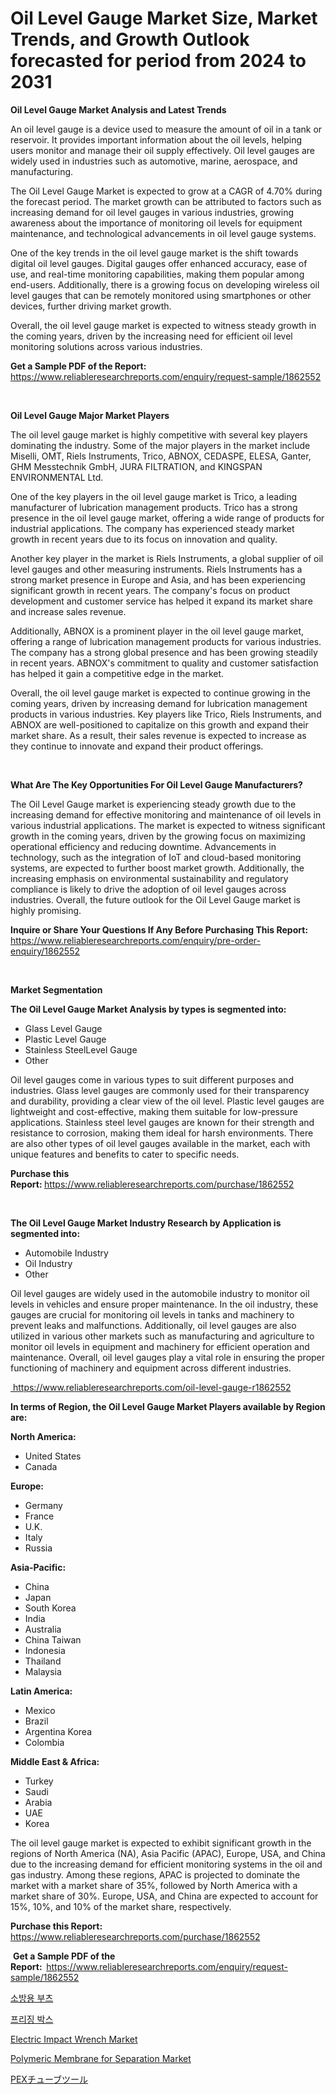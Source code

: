 <p><h1>Oil Level Gauge Market Size, Market Trends, and Growth Outlook forecasted for period from 2024 to 2031</h1></p><p><strong>Oil Level Gauge Market Analysis and Latest Trends</strong></p>
<p><p>An oil level gauge is a device used to measure the amount of oil in a tank or reservoir. It provides important information about the oil levels, helping users monitor and manage their oil supply effectively. Oil level gauges are widely used in industries such as automotive, marine, aerospace, and manufacturing.</p><p>The Oil Level Gauge Market is expected to grow at a CAGR of 4.70% during the forecast period. The market growth can be attributed to factors such as increasing demand for oil level gauges in various industries, growing awareness about the importance of monitoring oil levels for equipment maintenance, and technological advancements in oil level gauge systems.</p><p>One of the key trends in the oil level gauge market is the shift towards digital oil level gauges. Digital gauges offer enhanced accuracy, ease of use, and real-time monitoring capabilities, making them popular among end-users. Additionally, there is a growing focus on developing wireless oil level gauges that can be remotely monitored using smartphones or other devices, further driving market growth.</p><p>Overall, the oil level gauge market is expected to witness steady growth in the coming years, driven by the increasing need for efficient oil level monitoring solutions across various industries.</p></p>
<p><strong>Get a Sample PDF of the Report:&nbsp;</strong> <a href="https://www.reliableresearchreports.com/enquiry/request-sample/1862552">https://www.reliableresearchreports.com/enquiry/request-sample/1862552</a></p>
<p>&nbsp;</p>
<p><strong>Oil Level Gauge Major Market Players</strong></p>
<p><p>The oil level gauge market is highly competitive with several key players dominating the industry. Some of the major players in the market include Miselli, OMT, Riels Instruments, Trico, ABNOX, CEDASPE, ELESA, Ganter, GHM Messtechnik GmbH, JURA FILTRATION, and KINGSPAN ENVIRONMENTAL Ltd.</p><p>One of the key players in the oil level gauge market is Trico, a leading manufacturer of lubrication management products. Trico has a strong presence in the oil level gauge market, offering a wide range of products for industrial applications. The company has experienced steady market growth in recent years due to its focus on innovation and quality.</p><p>Another key player in the market is Riels Instruments, a global supplier of oil level gauges and other measuring instruments. Riels Instruments has a strong market presence in Europe and Asia, and has been experiencing significant growth in recent years. The company's focus on product development and customer service has helped it expand its market share and increase sales revenue.</p><p>Additionally, ABNOX is a prominent player in the oil level gauge market, offering a range of lubrication management products for various industries. The company has a strong global presence and has been growing steadily in recent years. ABNOX's commitment to quality and customer satisfaction has helped it gain a competitive edge in the market.</p><p>Overall, the oil level gauge market is expected to continue growing in the coming years, driven by increasing demand for lubrication management products in various industries. Key players like Trico, Riels Instruments, and ABNOX are well-positioned to capitalize on this growth and expand their market share. As a result, their sales revenue is expected to increase as they continue to innovate and expand their product offerings.</p></p>
<p>&nbsp;</p>
<p><strong>What Are The Key Opportunities For Oil Level Gauge Manufacturers?</strong></p>
<p><p>The Oil Level Gauge market is experiencing steady growth due to the increasing demand for effective monitoring and maintenance of oil levels in various industrial applications. The market is expected to witness significant growth in the coming years, driven by the growing focus on maximizing operational efficiency and reducing downtime. Advancements in technology, such as the integration of IoT and cloud-based monitoring systems, are expected to further boost market growth. Additionally, the increasing emphasis on environmental sustainability and regulatory compliance is likely to drive the adoption of oil level gauges across industries. Overall, the future outlook for the Oil Level Gauge market is highly promising.</p></p>
<p><strong>Inquire or Share Your Questions If Any Before Purchasing This Report:</strong> <a href="https://www.reliableresearchreports.com/enquiry/pre-order-enquiry/1862552">https://www.reliableresearchreports.com/enquiry/pre-order-enquiry/1862552</a></p>
<p>&nbsp;</p>
<p><strong>Market Segmentation</strong></p>
<p><strong>The Oil Level Gauge Market Analysis by types is segmented into:</strong></p>
<p><ul><li>Glass Level Gauge</li><li>Plastic Level Gauge</li><li>Stainless SteelLevel Gauge</li><li>Other</li></ul></p>
<p><p>Oil level gauges come in various types to suit different purposes and industries. Glass level gauges are commonly used for their transparency and durability, providing a clear view of the oil level. Plastic level gauges are lightweight and cost-effective, making them suitable for low-pressure applications. Stainless steel level gauges are known for their strength and resistance to corrosion, making them ideal for harsh environments. There are also other types of oil level gauges available in the market, each with unique features and benefits to cater to specific needs.</p></p>
<p><strong>Purchase this Report:&nbsp;</strong><a href="https://www.reliableresearchreports.com/purchase/1862552">https://www.reliableresearchreports.com/purchase/1862552</a></p>
<p>&nbsp;</p>
<p><strong>The Oil Level Gauge Market Industry Research by Application is segmented into:</strong></p>
<p><ul><li>Automobile Industry</li><li>Oil Industry</li><li>Other</li></ul></p>
<p><p>Oil level gauges are widely used in the automobile industry to monitor oil levels in vehicles and ensure proper maintenance. In the oil industry, these gauges are crucial for monitoring oil levels in tanks and machinery to prevent leaks and malfunctions. Additionally, oil level gauges are also utilized in various other markets such as manufacturing and agriculture to monitor oil levels in equipment and machinery for efficient operation and maintenance. Overall, oil level gauges play a vital role in ensuring the proper functioning of machinery and equipment across different industries.</p></p>
<p><a href="https://www.reliableresearchreports.com/oil-level-gauge-r1862552">&nbsp;https://www.reliableresearchreports.com/oil-level-gauge-r1862552</a></p>
<p><strong>In terms of Region, the Oil Level Gauge Market Players available by Region are:</strong></p>
<p>
    <p> <strong> North America: </strong>
        <ul>
            <li>United States</li>
            <li>Canada</li>
        </ul>
        </p> 
    <p> <strong> Europe: </strong>
        <ul>
            <li>Germany</li>
            <li>France</li>
            <li>U.K.</li>
            <li>Italy</li>
            <li>Russia</li>
        </ul>
        </p> 
    <p> <strong> Asia-Pacific: </strong>
        <ul>
            <li>China</li>
            <li>Japan</li>
            <li>South Korea</li>
            <li>India</li>
            <li>Australia</li>
            <li>China Taiwan</li>
            <li>Indonesia</li>
            <li>Thailand</li>
            <li>Malaysia</li>
        </ul>
        </p> 
    <p> <strong> Latin America: </strong>
        <ul>
            <li>Mexico</li>
            <li>Brazil</li>
            <li>Argentina Korea</li>
            <li>Colombia</li>
        </ul>
        </p> 
    <p> <strong> Middle East & Africa: </strong>
        <ul>
            <li>Turkey</li>
            <li>Saudi</li>
            <li>Arabia</li>
            <li>UAE</li>
            <li>Korea</li>
        </ul>
    </p>
    </p>
<p><p>The oil level gauge market is expected to exhibit significant growth in the regions of North America (NA), Asia Pacific (APAC), Europe, USA, and China due to the increasing demand for efficient monitoring systems in the oil and gas industry. Among these regions, APAC is projected to dominate the market with a market share of 35%, followed by North America with a market share of 30%. Europe, USA, and China are expected to account for 15%, 10%, and 10% of the market share, respectively.</p></p>
<p><strong>Purchase this Report: </strong><a href="https://www.reliableresearchreports.com/purchase/1862552">https://www.reliableresearchreports.com/purchase/1862552</a></p>
<p>&nbsp;<strong>Get a Sample PDF of the Report:&nbsp;&nbsp;</strong><a href="https://www.reliableresearchreports.com/enquiry/request-sample/1862552">https://www.reliableresearchreports.com/enquiry/request-sample/1862552</a></p>
<p><strong></strong></p>
<p><p><a href="https://medium.com/@whitneymurphy1982/%EC%86%8C%EB%B0%A9%EC%9A%A9-%EB%B6%80%EC%B8%A0-%EC%8B%9C%EC%9E%A5-%EA%B7%9C%EB%AA%A8-%EC%8B%9C%EC%9E%A5-%EC%A0%84%EB%A7%9D-%EB%B0%8F-%EC%8B%9C%EC%9E%A5-%EC%98%88%EC%B8%A1-2024%EB%85%84%EB%B6%80%ED%84%B0-2031%EB%85%84-5c582b3236fc">소방용 부츠</a></p><p><a href="https://github.com/lkwggful07722/Market-Research-Report-List-1/blob/main/742024019987.md">프리징 박스</a></p><p><a href="https://github.com/okotobwrhuteie/Market-Research-Report-List-2/blob/main/electric-impact-wrench-market.md">Electric Impact Wrench Market</a></p><p><a href="https://issuu.com/reportprime-2/docs/polymeric-membrane-for-separation-market-size-2030">Polymeric Membrane for Separation Market</a></p><p><a href="https://github.com/ycmtqqhvk3273/Market-Research-Report-List-1/blob/main/143006021689.md">PEXチューブツール</a></p></p>